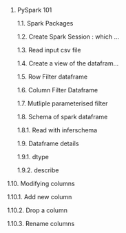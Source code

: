 1. PySpark 101
   
   1.1. Spark Packages
   
   1.2. Create Spark Session : which …
   
   1.3. Read input csv file
   
   1.4. Create a view of the datafram…
   
   1.5. Row Filter dataframe
   
   1.6. Column Filter Dataframe
   
   1.7. Mutliple parameterised filter
   
   1.8. Schema of spark dataframe

      1.8.1. Read with inferschema

   1.9. Dataframe details

      1.9.1. dtype
      
      1.9.2. describe

1.10. Modifying columns

   1.10.1. Add new column
   
   1.10.2. Drop a column
   
   1.10.3. Rename columns
